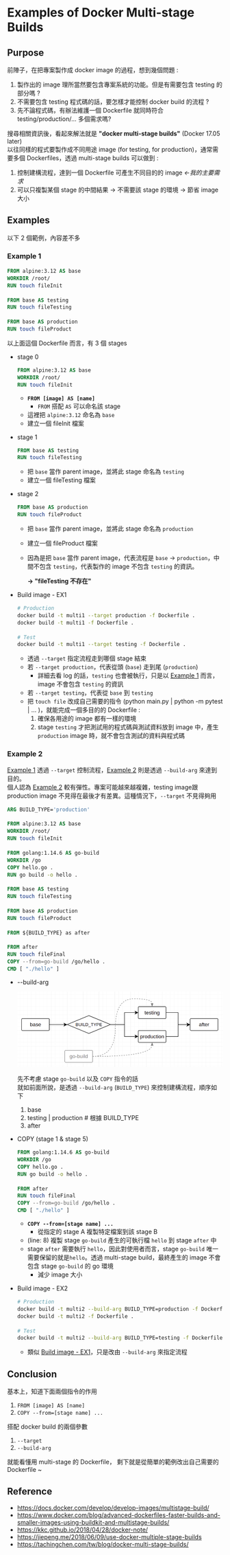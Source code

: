# Examples of Docker Multi-stage Builds






## Purpose
前陣子，在把專案製作成 docker image 的過程，想到幾個問題 :
1. 製作出的 image 理所當然要包含專案系統的功能。但是有需要包含 testing 的部分嗎 ?
2. 不需要包含 testing 程式碼的話，要怎樣才能控制 docker build 的流程 ?
3. 先不論程式碼，有辦法維護一個 Dockerfile 就同時符合 testing/production/... 多個需求嗎?

搜尋相關資訊後，看起來解法就是 **"docker multi-stage builds"** (Docker 17.05 later)  
以往同樣的程式要製作成不同用途 image (for testing, for production)，通常需要多個 Dockerfiles，透過 multi-stage builds 可以做到 :
1. 控制建構流程，達到一個 Dockerfile 可產生不同目的的 image *&leftarrow;我的主要需求*
2. 可以只複製某個 stage 的中間結果 &rightarrow; 不需要該 stage 的環境 &rightarrow; 節省 image 大小

## Examples

以下 2 個範例，內容差不多

### Example 1
```dockerfile
FROM alpine:3.12 AS base
WORKDIR /root/
RUN touch fileInit

FROM base AS testing
RUN touch fileTesting

FROM base AS production
RUN touch fileProduct
```
以上面這個 Dockerfile 而言，有 3 個 stages

* stage 0
    ```dockerfile
    FROM alpine:3.12 AS base
    WORKDIR /root/
    RUN touch fileInit
    ```
    * **`FROM [image] AS [name]`**
        * `FROM` 搭配 `AS` 可以命名該 stage
    * 這裡把 `alpine:3.12` 命名為 `base`
    * 建立一個 fileInit 檔案

* stage 1
    ```dockerfile
    FROM base AS testing
    RUN touch fileTesting
    ```
    * 把 `base` 當作 parent image，並將此 stage 命名為 `testing`
    * 建立一個 fileTesting 檔案
* stage 2
    ```dockerfile
    FROM base AS production
    RUN touch fileProduct
    ```
    * 把 `base` 當作 parent image，並將此 stage 命名為 `production`
    * 建立一個 fileProduct 檔案
    * 因為是把 `base` 當作 parent image，代表流程是 `base` &rightarrow; `production`，中間不包含 `testing`，代表製作的 image 不包含 `testing` 的資訊。  
      
        **&rightarrow; "fileTesting 不存在"**

* Build image - EX1
    ```bash
    # Production
    docker build -t multi1 --target production -f Dockerfile .
    docker build -t multi1 -f Dockerfile .

    # Test
    docker build -t multi1 --target testing -f Dockerfile .
    ```
    * 透過 `--target` 指定流程走到哪個 stage 結束
    * 若 `--target production`，代表從頭 (`base`) 走到尾 (`production`)
        * 詳細去看 log 的話，`testing` 也會被執行，只是以 [Example 1](#Example-1) 而言， image 不會包含 `testing` 的資訊
    * 若 `--target testing`，代表從 `base` 到 `testing`
    * 把 `touch file` 改成自己需要的指令 (python main.py | python -m pytest | ... )，就能完成一個多目的的 Dockerfile :
        1. 確保各用途的 image 都有一樣的環境
        2. stage `testing` 才把測試用的程式碼與測試資料放到 image 中，產生 `production` image 時，就不會包含測試的資料與程式碼

### Example 2
[Example 1](#example-1) 透過 `--target` 控制流程，[Example 2](#example-2) 則是透過 `--build-arg` 來達到目的。  
個人認為 [Example 2](#example-2) 較有彈性。專案可能越來越複雜，testing image跟 production image 不見得在最後才有差異。這種情況下，`--target` 不見得夠用

```dockerfile
ARG BUILD_TYPE='production'

FROM alpine:3.12 AS base
WORKDIR /root/
RUN touch fileInit

FROM golang:1.14.6 AS go-build
WORKDIR /go
COPY hello.go .
RUN go build -o hello .

FROM base AS testing
RUN touch fileTesting

FROM base AS production
RUN touch fileProduct

FROM ${BUILD_TYPE} as after

FROM after
RUN touch fileFinal
COPY --from=go-build /go/hello .
CMD [ "./hello" ]
```

* \-\-build-arg

    ![build flow](/img/docker_multistage_build_ex2.png)

    先不考慮 stage `go-build` 以及 `COPY` 指令的話  
    就如前面所說，是透過 `--build-arg` (`BUILD_TYPE`) 來控制建構流程，順序如下
    1. base
    2. testing | production       # 根據 BUILD_TYPE
    3. after


* COPY (stage 1 & stage 5)
    ```dockerfile
    FROM golang:1.14.6 AS go-build
    WORKDIR /go
    COPY hello.go .
    RUN go build -o hello .

    FROM after
    RUN touch fileFinal
    COPY --from=go-build /go/hello .
    CMD [ "./hello" ]
    ```
    * **`COPY --from=[stage name] ...`**
        * 從指定的 stage A 複製特定檔案到該 stage B
    * (line: 8) 複製 stage `go-build` 產生的可執行檔 `hello` 到 stage `after` 中
    * stage `after` 需要執行 `hello`，因此對使用者而言，stage `go-build` 唯一需要保留的就是`hello`。透過 multi-stage build，最終產生的 image 不會包含 stage `go-build` 的 go 環境
        * 減少 image 大小

* Build image - EX2
    ```bash
    # Production
    docker build -t multi2 --build-arg BUILD_TYPE=production -f Dockerfile .
    docker build -t multi2 -f Dockerfile .

    # Test
    docker build -t multi2 --build-arg BUILD_TYPE=testing -f Dockerfile .
    ```
    * 類似 [Build image - EX1](#build-image---ex1)，只是改由 `--build-arg` 來指定流程

## Conclusion
基本上，知道下面兩個指令的作用
1. `FROM [image] AS [name]` 
2. `COPY --from=[stage name] ...`

搭配 docker build 的兩個參數
1. `--target`
2. `--build-arg`

就能看懂用 multi-stage 的 Dockerfile，
剩下就是從簡單的範例改出自己需要的 Dockerfile ~

## Reference
* https://docs.docker.com/develop/develop-images/multistage-build/
* https://www.docker.com/blog/advanced-dockerfiles-faster-builds-and-smaller-images-using-buildkit-and-multistage-builds/
* https://kkc.github.io/2018/04/28/docker-note/
* https://jiepeng.me/2018/06/09/use-docker-multiple-stage-builds
* https://tachingchen.com/tw/blog/docker-multi-stage-builds/

